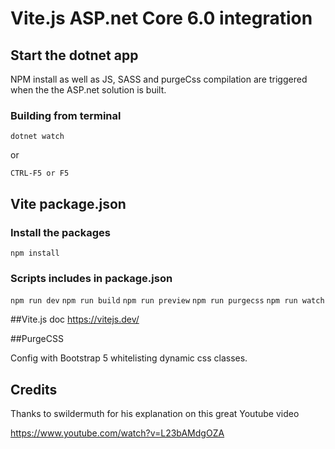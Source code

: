 # Vite.js ASP.net Core 6.0 integration

## Start the dotnet app

NPM install as well as JS, SASS and purgeCss compilation are triggered when the the ASP.net solution is built.  

### Building from terminal

`dotnet watch`  

 or 

`CTRL-F5 or F5` 

## Vite package.json

### Install the packages

`npm install`

### Scripts includes in package.json

`npm run dev`
`npm run build`
`npm run preview`
`npm run purgecss`
`npm run watch`

##Vite.js doc
https://vitejs.dev/

##PurgeCSS 

Config with Bootstrap 5 whitelisting dynamic css classes.


## Credits

Thanks to swildermuth for his explanation on this great Youtube video

https://www.youtube.com/watch?v=L23bAMdgOZA
